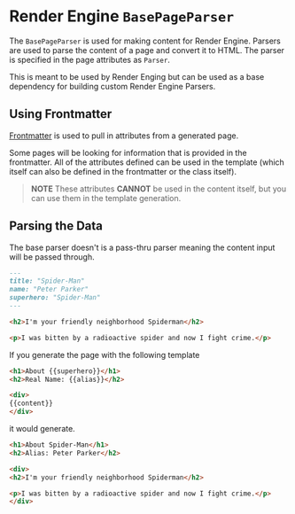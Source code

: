 # Render Engine `BasePageParser`

The `BasePageParser` is used for making content for Render Engine. Parsers are
used to parse the content of a page and convert it to HTML. The parser is 
specified in the page attributes as `Parser`.

This is meant to be used by Render Enging but can be used as a base dependency
for building custom Render Engine Parsers.

## Using Frontmatter

[Frontmatter](https://github.com/eyeseast/python-frontmatter) is used to pull
in attributes from a generated page.

Some pages will be looking for information that is provided in the frontmatter.
All of the attributes defined can be used in the template (which itself can
also be defined in the frontmatter or the class itself).

> **NOTE**
> These attributes **CANNOT** be used in the content itself, but you can
> use them in the template generation.

## Parsing the Data

The base parser doesn't is a pass-thru parser meaning the content input will
be passed through.

```md
---
title: "Spider-Man"
name: "Peter Parker"
superhero: "Spider-Man"
---

<h2>I'm your friendly neighborhood Spiderman</h2>

<p>I was bitten by a radioactive spider and now I fight crime.</p>
```

If you generate the page with the following template

```html
<h1>About {{superhero}}</h1>
<h2>Real Name: {{alias}}</h2>

<div>
{{content}}
</div>
```

it would generate.

```html
<h1>About Spider-Man</h1>
<h2>Alias: Peter Parker</h2>

<div>
<h2>I'm your friendly neighborhood Spiderman</h2>

<p>I was bitten by a radioactive spider and now I fight crime.</p>
</div>
```
